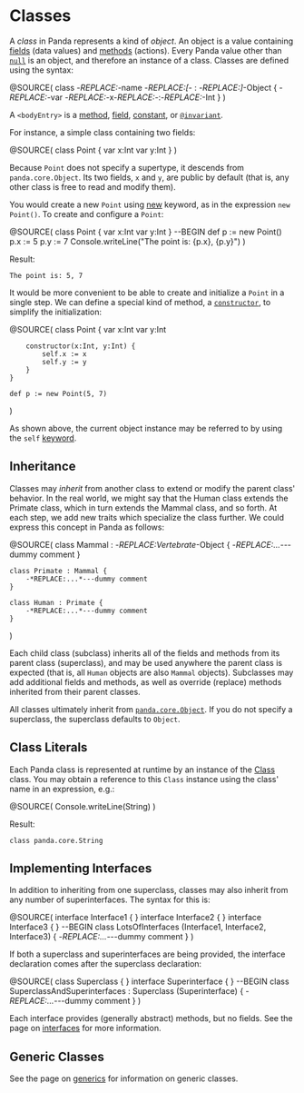 Classes
=======

A *class* in Panda represents a kind of *object*. An object is a value 
containing [fields](fields.html) (data values) and [methods](methods.html) 
(actions). Every Panda value other than [`null`](null.html) is an object, and 
therefore an instance of a class. Classes are defined using the syntax:

@SOURCE(
    class -*REPLACE:<name>*-name -*REPLACE:[*- : -*REPLACE:<superclass>]*-Object {
        -*REPLACE:<bodyEntries>*-var -*REPLACE:*-x-*REPLACE:*-:-*REPLACE:*-Int
    }
)

A `<bodyEntry>` is a [method](methods.html), [field](fields.html), 
[constant](constants.html), or [`@invariant`](annotations.html#invariant).

For instance, a simple class containing two fields:

@SOURCE(
    class Point {
        var x:Int
        var y:Int
    }
)

Because `Point` does not specify a supertype, it descends from 
`panda.core.Object`. Its two fields, `x` and `y`, are public by default (that
is, any other class is free to read and modify them).

You would create a new `Point` using [new](new.html) keyword, as in the 
expression `new Point()`. To create and configure a `Point`:

@SOURCE(
    class Point {
        var x:Int
        var y:Int
    }
    --BEGIN
    def p := new Point()
    p.x := 5
    p.y := 7
    Console.writeLine("The point is: \{p.x}, \{p.y}")
)

Result: 
    
    The point is: 5, 7

It would be more convenient to be able to create and initialize a `Point` in a
single step. We can define a special kind of method, a 
[`constructor`](constructors.html), to simplify the initialization:

@SOURCE(
    class Point {
        var x:Int
        var y:Int

        constructor(x:Int, y:Int) {
            self.x := x
            self.y := y
        }
    }

    def p := new Point(5, 7)
)

As shown above, the current object instance may be referred to by using the 
`self` [keyword](keywords.html).

Inheritance
-----------

Classes may *inherit* from another class to extend or modify the parent class'
behavior. In the real world, we might say that the Human class extends the
Primate class, which in turn extends the Mammal class, and so forth. At each 
step, we add new traits which specialize the class further. We could express 
this concept in Panda as follows:

@SOURCE(
    class Mammal : -*REPLACE:Vertebrate*-Object {
        -*REPLACE:...*---dummy comment
    }

    class Primate : Mammal {
        -*REPLACE:...*---dummy comment
    }

    class Human : Primate {
        -*REPLACE:...*---dummy comment
    }
)

Each child class (subclass) inherits all of the fields and methods from its
parent class (superclass), and may be used anywhere the parent class is 
expected (that is, all `Human` objects are also `Mammal` objects). Subclasses
may add additional fields and methods, as well as override (replace) methods
inherited from their parent classes.

All classes ultimately inherit from 
[`panda.core.Object`](api/panda/core/Object.html). If you do not specify a 
superclass, the superclass defaults to `Object`.

Class Literals
--------------

Each Panda class is represented at runtime by an instance of the 
[Class](api/panda/core/Class.html) class. You may obtain a reference to this
`Class` instance using the class' name in an expression, e.g.:

@SOURCE(
    Console.writeLine(String)
)

Result: 
    
    class panda.core.String

Implementing Interfaces
-----------------------

In addition to inheriting from one superclass, classes may also inherit from any
number of superinterfaces. The syntax for this is:

@SOURCE(
    interface Interface1 { }
    interface Interface2 { }
    interface Interface3 { }
    --BEGIN
    class LotsOfInterfaces (Interface1, Interface2, Interface3) {
        -*REPLACE:...*---dummy comment
    }
)

If both a superclass and superinterfaces are being provided, the interface
declaration comes after the superclass declaration:

@SOURCE(
    class Superclass { }
    interface Superinterface { }
    --BEGIN
    class SuperclassAndSuperinterfaces : Superclass (Superinterface) {
        -*REPLACE:...*---dummy comment
    }
)

Each interface provides (generally abstract) methods, but no fields. See the
page on [interfaces](interfaces.html) for more information.

Generic Classes
---------------

See the page on [generics](generics.html) for information on generic classes.